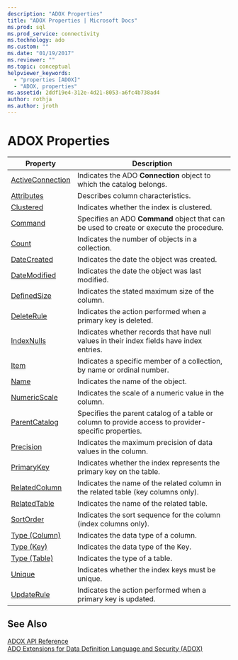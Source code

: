 ```yaml
---
description: "ADOX Properties"
title: "ADOX Properties | Microsoft Docs"
ms.prod: sql
ms.prod_service: connectivity
ms.technology: ado
ms.custom: ""
ms.date: "01/19/2017"
ms.reviewer: ""
ms.topic: conceptual
helpviewer_keywords: 
  - "properties [ADOX]"
  - "ADOX, properties"
ms.assetid: 2ddf19e4-312e-4d21-8053-a6fc4b738ad4
author: rothja
ms.author: jroth
---
```

# ADOX Properties

|Property|Description|  
|-|-|  
|[ActiveConnection](./activeconnection-property-adox.md)|Indicates the ADO **Connection** object to which the catalog belongs.|  
|[Attributes](./attributes-property-adox.md)|Describes column characteristics.|  
|[Clustered](./clustered-property-adox.md)|Indicates whether the index is clustered.|  
|[Command](./command-property-adox.md)|Specifies an ADO **Command** object that can be used to create or execute the procedure.|  
|[Count](../ado-api/count-property-ado.md)|Indicates the number of objects in a collection.|  
|[DateCreated](./datecreated-property-adox.md)|Indicates the date the object was created.|  
|[DateModified](./datemodified-property-adox.md)|Indicates the date the object was last modified.|  
|[DefinedSize](./definedsize-property-adox.md)|Indicates the stated maximum size of the column.|  
|[DeleteRule](./deleterule-property-adox.md)|Indicates the action performed when a primary key is deleted.|  
|[IndexNulls](./indexnulls-property-adox.md)|Indicates whether records that have null values in their index fields have index entries.|  
|[Item](../ado-api/item-property-ado.md)|Indicates a specific member of a collection, by name or ordinal number.|  
|[Name](./name-property-adox.md)|Indicates the name of the object.|  
|[NumericScale](./numericscale-property-adox.md)|Indicates the scale of a numeric value in the column.|  
|[ParentCatalog](./parentcatalog-property-adox.md)|Specifies the parent catalog of a table or column to provide access to provider-specific properties.|  
|[Precision](./precision-property-adox.md)|Indicates the maximum precision of data values in the column.|  
|[PrimaryKey](./primarykey-property-adox.md)|Indicates whether the index represents the primary key on the table.|  
|[RelatedColumn](./relatedcolumn-property-adox.md)|Indicates the name of the related column in the related table (key columns only).|  
|[RelatedTable](./relatedtable-property-adox.md)|Indicates the name of the related table.|  
|[SortOrder](./sortorder-property-adox.md)|Indicates the sort sequence for the column (index columns only).|  
|[Type (Column)](./type-property-column-adox.md)|Indicates the data type of a column.|  
|[Type (Key)](./type-property-key-adox.md)|Indicates the data type of the Key.|  
|[Type (Table)](./type-property-table-adox.md)|Indicates the type of a table.|  
|[Unique](./unique-property-adox.md)|Indicates whether the index keys must be unique.|  
|[UpdateRule](./updaterule-property-adox.md)|Indicates the action performed when a primary key is updated.|  
  
## See Also  
 [ADOX API Reference](./adox-object-model.md?view=sql-server-ver15)   
 [ADO Extensions for Data Definition Language and Security (ADOX)](../../guide/extensions/ado-extensions-for-data-definition-language-and-security-adox.md)
